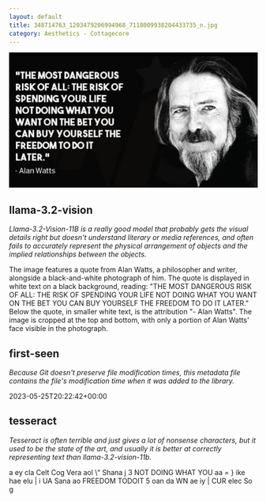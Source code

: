 ```yaml
---
layout: default
title: 348714763_1203479206994968_7118009938204433735_n.jpg
category: Aesthetics - Cottagecore
---
```


<div markdown="0"><a href="348714763_1203479206994968_7118009938204433735_n.jpg"><img class="photo" src="348714763_1203479206994968_7118009938204433735_n.jpg" /></a>

<h2>llama-3.2-vision</h2>
<p><i>Llama-3.2-Vision-11B is a really good model that probably gets the visual details right but doesn't understand literary or media references, and often fails to accurately represent the physical arrangement of objects and the implied relationships between the objects.</i></p>
<p>The image features a quote from Alan Watts, a philosopher and writer, alongside a black-and-white photograph of him. The quote is displayed in white text on a black background, reading: &quot;THE MOST DANGEROUS RISK OF ALL: THE RISK OF SPENDING YOUR LIFE NOT DOING WHAT YOU WANT ON THE BET YOU CAN BUY YOURSELF THE FREEDOM TO DO IT LATER.&quot; Below the quote, in smaller white text, is the attribution &quot;- Alan Watts&quot;. The image is cropped at the top and bottom, with only a portion of Alan Watts&#x27; face visible in the photograph.</p>

<h2>first-seen</h2>
<p><i>Because Git doesn't preserve file modification times, this metadata file contains the file's modification time when it was added to the library.</i></p>
<p>2023-05-25T20:22:42+00:00</p>

<h2>tesseract</h2>
<p><i>Tesseract is often terrible and just gives a lot of nonsense characters, but it used to be the state of the art, and usually it is better at correctly representing text than llama-3.2-vision-11b.</i></p>
<p>a ey cla Celt  Cog Vera aol \“ Shana j 3 NOT DOING WHAT YOU aa = } ike hae elu | i UA Sana ao FREEDOM TODOIT 5 oan da  WN ae iy |  CUR elec So g</p>

</div>

